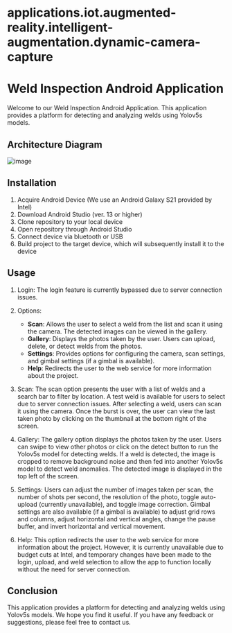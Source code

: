 # applications.iot.augmented-reality.intelligent-augmentation.dynamic-camera-capture
# Weld Inspection Android Application

Welcome to our Weld Inspection Android Application. This application provides a platform for detecting and analyzing welds using Yolov5s models.

## Architecture Diagram

![image](https://github.com/axelwp/applications.iot.augmented-reality.intelligent-augmentation.dynamic-camera-capture/assets/59634858/e331522e-bbdd-4de0-8bc4-d859184475ef)


## Installation

1. Acquire Android Device (We use an Android Galaxy S21 provided by Intel)
2. Download Android Studio (ver. 13 or higher)
3. Clone repository to your local device
4. Open repository through Android Studio
5. Connect device via bluetooth or USB
6. Build project to the target device, which will subsequently install it to the device

## Usage

1. Login: The login feature is currently bypassed due to server connection issues.

2. Options:
   - **Scan**: Allows the user to select a weld from the list and scan it using the camera. The detected images can be viewed in the gallery.
   - **Gallery**: Displays the photos taken by the user. Users can upload, delete, or detect welds from the photos.
   - **Settings**: Provides options for configuring the camera, scan settings, and gimbal settings (if a gimbal is available).
   - **Help**: Redirects the user to the web service for more information about the project.

3. Scan: The scan option presents the user with a list of welds and a search bar to filter by location. A test weld is available for users to select due to server connection issues. After selecting a weld, users can scan it using the camera. Once the burst is over, the user can view the last taken photo by clicking on the thumbnail at the bottom right of the screen.

4. Gallery: The gallery option displays the photos taken by the user. Users can swipe to view other photos or click on the detect button to run the Yolov5s model for detecting welds. If a weld is detected, the image is cropped to remove background noise and then fed into another Yolov5s model to detect weld anomalies. The detected image is displayed in the top left of the screen.

5. Settings: Users can adjust the number of images taken per scan, the number of shots per second, the resolution of the photo, toggle auto-upload (currently unavailable), and toggle image correction. Gimbal settings are also available (if a gimbal is available) to adjust grid rows and columns, adjust horizontal and vertical angles, change the pause buffer, and invert horizontal and vertical movement.

6. Help: This option redirects the user to the web service for more information about the project. However, it is currently unavailable due to budget cuts at Intel, and temporary changes have been made to the login, upload, and weld selection to allow the app to function locally without the need for server connection.

## Conclusion

This application provides a platform for detecting and analyzing welds using Yolov5s models. We hope you find it useful. If you have any feedback or suggestions, please feel free to contact us.

